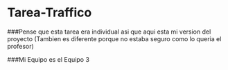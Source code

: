# Tarea-Traffico

###Pense que esta tarea era individual asi que aqui esta mi version del proyecto (Tambien es diferente porque no estaba seguro como lo queria el profesor)

###Mi Equipo es el Equipo 3
